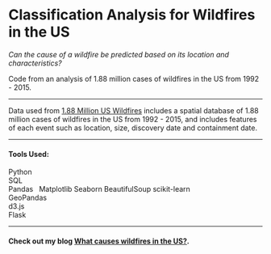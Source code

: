 # Classification Analysis for Wildfires in the US
*Can the cause of a wildfire be predicted based on its location and characteristics?*

Code from an analysis of 1.88 million cases of wildfires in the US from 1992 - 2015. 

***
Data used from [1.88 Million US Wildfires](https://www.kaggle.com/rtatman/188-million-us-wildfires) includes a spatial database of 1.88 million cases of wildfires in the US from 1992 - 2015, and includes features of each event such as location, size, discovery date and containment date.

***
#### Tools Used:  
Python  
SQL  
Pandas  
Matplotlib
Seaborn
BeautifulSoup
scikit-learn  
GeoPandas  
d3.js  
Flask  

***

#### Check out my blog [What causes wildfires in the US?](https://kennythedatascientist.weebly.com/).
